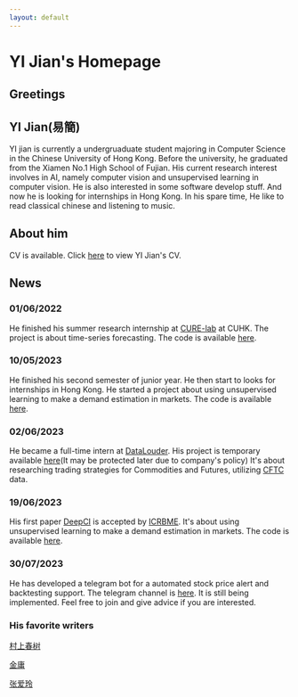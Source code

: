 ```yaml
---
layout: default
---
```

# YI Jian's Homepage

## Greetings

## YI Jian(易簡)

YI jian is currently a undergruaduate student majoring in Computer Science in the Chinese University of Hong Kong. Before the university, he graduated from the Xiamen No.1 High School of Fujian.
His current research interest involves in AI, namely computer vision and unsupervised learning in computer vision. He is also interested in some software develop stuff. And now he is looking for internships in Hong Kong.
In his spare time, He like to read classical chinese and listening to music.

## About him

CV is available. Click [here](./src/cv.pdf) to view YI Jian's CV.

## News

### 01/06/2022

He finished his summer research internship at [CURE-lab](https://cure-lab.github.io/) at CUHK. The project is about time-series forecasting. The code is available [here](https://github.com/VEWOXIC/REPO_skeleton).

### 10/05/2023

He finished his second semester of junior year. He then start to looks for internships in Hong Kong. He started a project about using unsupervised learning to make a demand estimation in markets. The code is available [here](https://github.com/LIQiushui2427/DeepCI).

### 02/06/2023

He became a full-time intern at [DataLouder](https://datalouder.com).
His project  is temporary available [here](https://github.com/LIQiushui2427/CoT_Strategy)(It may be protected later due to company's policy) It's about researching trading strategies for Commodities and Futures, utilizing [CFTC](https://www.cftc.gov/MarketReports/CommitmentsofTraders/index.htm) data.

### 19/06/2023

His first paper [DeepCI](./src/DeepCI.pdf) is accepted by [ICRBME](https://www.icrbme.org/).
It's about using unsupervised learning to make a demand estimation in markets. The code is available [here](https://github.com/LIQiushui2427/DeepCI).

### 30/07/2023
He has developed a telegram bot for a automated stock price alert and backtesting support. The telegram channel is [here](https://t.me/beta_datalouder). It is still being implemented. Feel free to join and give advice if you are interested.

### His favorite writers

[村上春树](./pages/Murakami_Haruki.html)

[金庸](./pages/Jin_Yong.html)

[张爱玲](./pages/Zhang_Ailing.html)

